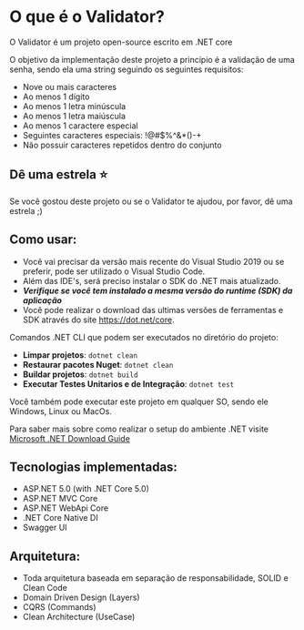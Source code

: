 O que é o Validator?
=====================
O Validator é um projeto open-source escrito em .NET core

O objetivo da implementação deste projeto a princípio é a validação de uma senha, sendo ela uma string seguindo os seguintes requisitos:

- Nove ou mais caracteres
- Ao menos 1 dígito
- Ao menos 1 letra minúscula
- Ao menos 1 letra maiúscula
- Ao menos 1 caractere especial
- Seguintes caracteres especiais: !@#$%^&*()-+
- Não possuir caracteres repetidos dentro do conjunto

## Dê uma estrela :star:
Se você gostou deste projeto ou se o Validator te ajudou, por favor, dê uma estrela ;)

## Como usar:
- Você vai precisar da versão mais recente do Visual Studio 2019 ou se preferir, pode ser utilizado o Visual Studio Code.
- Além das IDE's, será preciso instalar o SDK do .NET mais atualizado.
- ***Verifique se você tem instalado a mesma versão do runtime (SDK) da aplicação***
- Você pode realizar o download das ultimas versões de ferramentas e SDK através do site https://dot.net/core.

Comandos .NET CLI que podem ser executados no diretório do projeto:
- **Limpar projetos**: ```dotnet clean```
- **Restaurar pacotes Nuget**: ```dotnet clean```
- **Buildar projetos**: ```dotnet build```
- **Executar Testes Unitarios e de Integração**: ```dotnet test```

Você também pode executar este projeto em qualquer SO, sendo ele Windows, Linux ou MacOs.

Para saber mais sobre como realizar o setup do ambiente .NET visite [Microsoft .NET Download Guide](https://www.microsoft.com/net/download) 

## Tecnologias implementadas:

- ASP.NET 5.0 (with .NET Core 5.0)
- ASP.NET MVC Core 
- ASP.NET WebApi Core
- .NET Core Native DI
- Swagger UI

## Arquitetura:

- Toda arquitetura baseada em separação de responsabilidade, SOLID e Clean Code
- Domain Driven Design (Layers)
- CQRS (Commands)
- Clean Architecture (UseCase)